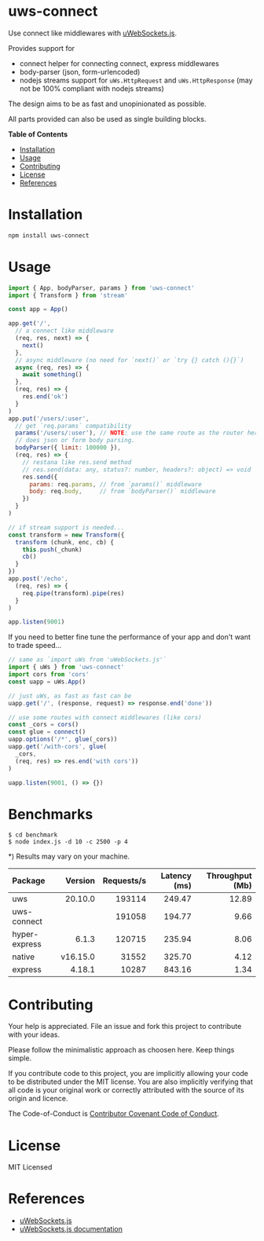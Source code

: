 # uws-connect

Use connect like middlewares with [uWebSockets.js][].

Provides support for

- connect helper for connecting connect, express middlewares
- body-parser (json, form-urlencoded)
- nodejs streams support for `uWs.HttpRequest` and `uWs.HttpResponse` 
  (may not be 100% compliant with nodejs streams)

The design aims to be as fast and unopinionated as possible.

All parts provided can also be used as single building blocks.

**Table of Contents**

<!-- !toc (omit="uws-connect") -->

* [Installation](#installation)
* [Usage](#usage)
* [Contributing](#contributing)
* [License](#license)
* [References](#references)

<!-- toc! -->

# Installation

```sh
npm install uws-connect
```

# Usage

```js
import { App, bodyParser, params } from 'uws-connect'
import { Transform } from 'stream'

const app = App()

app.get('/',
  // a connect like middleware
  (req, res, next) => {
    next()
  },
  // async middleware (no need for `next()` or `try {} catch (){}`)
  async (req, res) => {
    await something()
  },
  (req, res) => {
    res.end('ok')
  }
)
app.put('/users/:user',
  // get `req.params` compatibility
  params('/users/:user'), // NOTE: use the same route as the router here!
  // does json or form body parsing.
  bodyParser({ limit: 100000 }),
  (req, res) => {
    // restana like res.send method
    // res.send(data: any, status?: number, headers?: object) => void
    res.send({
      params: req.params, // from `params()` middleware
      body: req.body,     // from `bodyParser()` middleware
    }) 
  }
)

// if stream support is needed...
const transform = new Transform({
  transform (chunk, enc, cb) {
    this.push(_chunk)
    cb()
  }
})
app.post('/echo',
  (req, res) => {
    req.pipe(transform).pipe(res)
  }
)

app.listen(9001)
```

If you need to better fine tune the performance of your app and don't want to 
trade speed...

```js
// same as `import uWs from 'uWebSockets.js'`
import { uWs } from 'uws-connect'
import cors from 'cors'
const uapp = uWs.App()

// just uWs, as fast as fast can be
uapp.get('/', (response, request) => response.end('done'))

// use some routes with connect middlewares (like cors)
const _cors = cors()
const glue = connect()
uapp.options('/*', glue(_cors))
uapp.get('/with-cors', glue(
  _cors,
  (req, res) => res.end('with cors'))
)

uapp.listen(9001, () => {})
```

# Benchmarks

```
$ cd benchmark
$ node index.js -d 10 -c 2500 -p 4
```

*) Results may vary on your machine.

| Package       |  Version | Requests/s | Latency (ms) | Throughput (Mb) |
| :------------ | -------: | ---------: | -----------: | --------------: |
| uws           |  20.10.0 |     193114 |       249.47 |           12.89 |
| uws-connect   |          |     191058 |       194.77 |            9.66 |
| hyper-express |    6.1.3 |     120715 |       235.94 |            8.06 |
| native        | v16.15.0 |      31552 |       325.70 |            4.12 |
| express       |   4.18.1 |      10287 |       843.16 |            1.34 |


# Contributing

Your help is appreciated. File an issue and fork this project to contribute with
your ideas.

Please follow the minimalistic approach as choosen here. Keep things simple.

If you contribute code to this project, you are implicitly allowing your code to
be distributed under the MIT license. You are also implicitly verifying that all
code is your original work or correctly attributed with the source of its origin
and licence.

The Code-of-Conduct is [Contributor Covenant Code of Conduct](https://www.contributor-covenant.org/version/2/1/code_of_conduct/).

# License

MIT Licensed

# References

<!-- !ref -->

* [uWebSockets.js][uWebSockets.js]
* [uWebSockets.js documentation][uWebSockets.js documentation]

<!-- ref! -->


[uWebSockets.js]: https://github.com/uNetworking/uWebSockets.js
[uWebSockets.js documentation]: https://unetworking.github.io/uWebSockets.js/generated/index.html

<!--
https://nodejs.org/en/docs/guides/backpressuring-in-streams/
-->